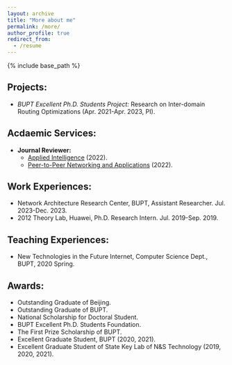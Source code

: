 ```yaml
---
layout: archive
title: "More about me"
permalink: /more/
author_profile: true
redirect_from:
  - /resume
---
```


{% include base_path %}

## Projects:
  - *BUPT Excellent Ph.D. Students Project:* Research on Inter-domain Routing Optimizations (Apr. 2021-Apr. 2023, PI).

## Acdaemic Services:
  - **Journal Reviewer:** 
      - [Applied Intelligence](https://www.springer.com/journal/10489/) (2022).
      - [Peer-to-Peer Networking and Applications](https://www.springer.com/journal/12083) (2022).

## Work Experiences:
  - Network Architecture Research Center, BUPT, Assistant Researcher. Jul. 2023-Dec. 2023.
  - 2012 Theory Lab, Huawei, Ph.D. Research Intern. Jul. 2019-Sep. 2019.

## Teaching Experiences:
  - New Technologies in the Future Internet, Computer Science Dept., BUPT, 2020 Spring.
  
## Awards:
  - Outstanding Graduate of Beijing.
  - Outstanding Graduate of BUPT.
  - National Scholarship for Doctoral Student.
  - BUPT Excellent Ph.D. Students Foundation.
  - The First Prize Scholarship of BUPT.
  - Excellent Graduate Student, BUPT (2020, 2021).
  - Excellent Graduate Student of State Key Lab of N&S Technology (2019, 2020, 2021).
